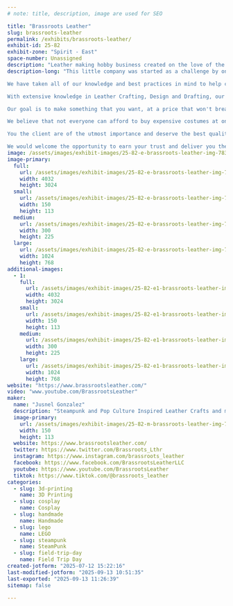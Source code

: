 ```yaml
---
# note: title, description, image are used for SEO

title: "Brassroots Leather"
slug: brassroots-leather
permalink: /exhibits/brassroots-leather/
exhibit-id: 25-82
exhibit-zone: "Spirit - East"
space-number: Unassigned
description: "Leather making hobby business created on the love of the steampunk that now includes pop culture."
description-long: "This little company was started as a challenge by one of our friends that told us that a hobby can pay off with a little hard work.  A top hat was the inspiration that let us know that as long as it is in your mind, your hands can create it someday.

We have taken all of our knowledge and best practices in mind to help create objects that will be appeasing and of great quality. 

With extensive knowledge in Leather Crafting, Design and Drafting, our planning phase covers all the details so later on we know what to do and get it completed with less waste, faster. 

Our goal is to make something that you want, at a price that won't break the bank.  If the budget is limited, we make a piece in parts so that the end result will be larger, better and easier to afford and offer a payment plan also. 

We believe that not everyone can afford to buy expensive costumes at one time. Our goal is to make it so that our planning with you, will bring together smaller, less expensive pieces purchased a little at a time will end up as a complete package. So we work closely with the client to keep everything looking uniform and matching what they already have.

You the client are of the utmost importance and deserve the best quality.  Our entire team, and network of builders are committed to meeting those needs. As a result, a high percentage of our business is from repeat customers and many new referrals. 

We would welcome the opportunity to earn your trust and deliver you the best service in this growing business that builds in a simple garage."
image: /assets/images/exhibit-images/25-82-e-brassroots-leather-img-7830-300x225.jpeg
image-primary: 
  full:
    url: /assets/images/exhibit-images/25-82-e-brassroots-leather-img-7830-full.jpeg
    width: 4032
    height: 3024
  small:
    url: /assets/images/exhibit-images/25-82-e-brassroots-leather-img-7830-150x113.jpeg
    width: 150
    height: 113
  medium:
    url: /assets/images/exhibit-images/25-82-e-brassroots-leather-img-7830-300x225.jpeg
    width: 300
    height: 225
  large:
    url: /assets/images/exhibit-images/25-82-e-brassroots-leather-img-7830-1024x768.jpeg
    width: 1024
    height: 768
additional-images: 
  - 1:
    full:
      url: /assets/images/exhibit-images/25-82-e1-brassroots-leather-img-7831-full.jpeg
      width: 4032
      height: 3024
    small:
      url: /assets/images/exhibit-images/25-82-e1-brassroots-leather-img-7831-150x113.jpeg
      width: 150
      height: 113
    medium:
      url: /assets/images/exhibit-images/25-82-e1-brassroots-leather-img-7831-300x225.jpeg
      width: 300
      height: 225
    large:
      url: /assets/images/exhibit-images/25-82-e1-brassroots-leather-img-7831-1024x768.jpeg
      width: 1024
      height: 768
website: "https://www.brassrootsleather.com/"
video: "www.youtube.com/BrassrootsLeather"
maker: 
  name: "Jusnel Gonzalez"
  description: "Steampunk and Pop Culture Inspired Leather Crafts and more."
  image-primary:
    url: /assets/images/exhibit-images/25-82-m-brassroots-leather-img-7824-150x113.jpeg
    width: 150
    height: 113
  website: https://www.brassrootsleather.com/
  twitter: https://www.twitter.com/Brassroots_Lthr
  instagram: https://www.instagram.com/brassroots_leather
  facebook: https://www.facebook.com/BrassrootsLeatherLLC
  youtube: https://www.youtube.com/BrassrootsLeather
  tiktok: https://www.tiktok.com/@brassroots_leather
categories: 
  - slug: 3d-printing
    name: 3D Printing
  - slug: cosplay
    name: Cosplay
  - slug: handmade
    name: Handmade
  - slug: lego
    name: LEGO
  - slug: steampunk
    name: SteamPunk
  - slug: field-trip-day
    name: Field Trip Day
created-jotform: "2025-07-12 15:22:16"
last-modified-jotform: "2025-09-13 10:51:35"
last-exported: "2025-09-13 11:26:39"
sitemap: false

---
```

